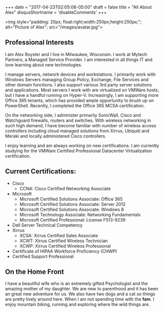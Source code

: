 +++
date = "2017-04-23T02:05:08-05:00"
draft = false
title = "All About Alex"
disqusShortname = 'disableComments'
+++

<img style="padding: 20px; float:right;width:250px;height:250px;"; alt="Picture of Alex"; src="/images/avatar.jpg">

## Professional Interests

I am Alex Royster and I live in Milwaukee, Wisconsin. I work at Mytech Partners, a Managed Service Provider. I am interested in all things IT and love learning about new technologies.

I manage servers, network devices and workstations. I primarily work with Windows Servers managing Group Policy, Exchange, File Services and other domain functions. I also support various 3rd party server solutions and applications. Most servers I work with are virtualized on VMWare hosts, but I have a handful running on Hyper-V. Increasingly, I am supporting more Office 365 tenants, which has provided ample opportunity to brush up on PowerShell. Recently, I completed the Office 365 MCSA certification.

On the networking side, I administer primarily SonicWall, Cisco and Watchguard firewalls, routers and switches. With wireless networking in such high demand, I have become familiar with number of wireless access controllers including cloud managed solutions from Xirrus, Ubiquiti and Meraki and locally administered Cisco controllers.

I enjoy learning and am always working on new certifications. I am currently studying for the VMWare Certified Professional Datacenter Virtualization certification.

## Current Certifications:

* Cisco
  * CCNA: Cisco Certified Networking Associate
* Microsoft
  * Microsoft Certified Solutions Associate: Office 365
  * Microsoft Certified Solutions Associate: Server 2012
  * Microsoft Certified Solutions Associate: Windows 8
  * Microsoft Technology Associate: Networking Fundamentals
  * Microsoft Certified Professional: License F513-9239
* Dell Server Technical Competency
* Xirrus
  * XCSA: Xirrus Certified Sales Associate
  * XCWT: Xirrus Certified Wireless Technician
  * XCWP: Xirrus Certified Wireless Professional
* Certificate of HIPAA Workforce Proficiency (CHWP)
* Certified Support Professional

## On the Home Front

I have a beautiful wife who is an extremely gifted Psychologist and the amazing mother of my daughter. We are new to parenthood and it has been an great new adventure for us. We also have two dogs and a cat so things are pretty lively around here. When I am not spending time with the **fam**. I enjoy mountain biking, running and exploring where the wild things are.

